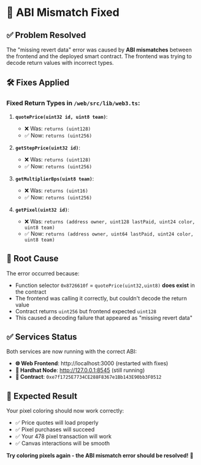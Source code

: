 # 🔧 ABI Mismatch Fixed

## ✅ Problem Resolved

The "missing revert data" error was caused by **ABI mismatches** between the frontend and the deployed smart contract. The frontend was trying to decode return values with incorrect types.

## 🛠️ Fixes Applied

### Fixed Return Types in `/web/src/lib/web3.ts`:

1. **`quotePrice(uint32 id, uint8 team)`**:
   - ❌ Was: `returns (uint128)`  
   - ✅ Now: `returns (uint256)`

2. **`getStepPrice(uint32 id)`**:
   - ❌ Was: `returns (uint128)`
   - ✅ Now: `returns (uint256)`

3. **`getMultiplierBps(uint8 team)`**:
   - ❌ Was: `returns (uint16)`
   - ✅ Now: `returns (uint256)`

4. **`getPixel(uint32 id)`**:
   - ❌ Was: `returns (address owner, uint128 lastPaid, uint24 color, uint8 team)`
   - ✅ Now: `returns (address owner, uint64 lastPaid, uint24 color, uint8 team)`

## 🎯 Root Cause

The error occurred because:
- Function selector `0x8726610f` = `quotePrice(uint32,uint8)` **does exist** in the contract
- The frontend was calling it correctly, but couldn't decode the return value
- Contract returns `uint256` but frontend expected `uint128`
- This caused a decoding failure that appeared as "missing revert data"

## ✅ Services Status

Both services are now running with the correct ABI:
- **🌐 Web Frontend**: http://localhost:3000 (restarted with fixes)
- **🔗 Hardhat Node**: http://127.0.0.1:8545 (still running)
- **📍 Contract**: `0xe7f1725E7734CE288F8367e1Bb143E90bb3F0512`

## 🧪 Expected Result

Your pixel coloring should now work correctly:
- ✅ Price quotes will load properly
- ✅ Pixel purchases will succeed
- ✅ Your 478 pixel transaction will work
- ✅ Canvas interactions will be smooth

**Try coloring pixels again - the ABI mismatch error should be resolved!** 🎨
